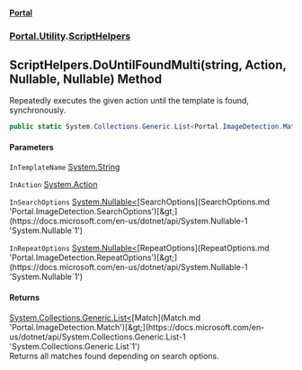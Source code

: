 #### [Portal](index.md 'index')
### [Portal.Utility](Portal.Utility.md 'Portal.Utility').[ScriptHelpers](ScriptHelpers.md 'Portal.Utility.ScriptHelpers')

## ScriptHelpers.DoUntilFoundMulti(string, Action, Nullable<SearchOptions>, Nullable<RepeatOptions>) Method

Repeatedly executes the given action until the template is found, synchronously.

```csharp
public static System.Collections.Generic.List<Portal.ImageDetection.Match> DoUntilFoundMulti(string InTemplateName, System.Action? InAction, System.Nullable<Portal.ImageDetection.SearchOptions> InSearchOptions=null, System.Nullable<Portal.ImageDetection.RepeatOptions> InRepeatOptions=null);
```
#### Parameters

<a name='Portal.Utility.ScriptHelpers.DoUntilFoundMulti(string,System.Action,System.Nullable_Portal.ImageDetection.SearchOptions_,System.Nullable_Portal.ImageDetection.RepeatOptions_).InTemplateName'></a>

`InTemplateName` [System.String](https://docs.microsoft.com/en-us/dotnet/api/System.String 'System.String')

<a name='Portal.Utility.ScriptHelpers.DoUntilFoundMulti(string,System.Action,System.Nullable_Portal.ImageDetection.SearchOptions_,System.Nullable_Portal.ImageDetection.RepeatOptions_).InAction'></a>

`InAction` [System.Action](https://docs.microsoft.com/en-us/dotnet/api/System.Action 'System.Action')

<a name='Portal.Utility.ScriptHelpers.DoUntilFoundMulti(string,System.Action,System.Nullable_Portal.ImageDetection.SearchOptions_,System.Nullable_Portal.ImageDetection.RepeatOptions_).InSearchOptions'></a>

`InSearchOptions` [System.Nullable&lt;](https://docs.microsoft.com/en-us/dotnet/api/System.Nullable-1 'System.Nullable`1')[SearchOptions](SearchOptions.md 'Portal.ImageDetection.SearchOptions')[&gt;](https://docs.microsoft.com/en-us/dotnet/api/System.Nullable-1 'System.Nullable`1')

<a name='Portal.Utility.ScriptHelpers.DoUntilFoundMulti(string,System.Action,System.Nullable_Portal.ImageDetection.SearchOptions_,System.Nullable_Portal.ImageDetection.RepeatOptions_).InRepeatOptions'></a>

`InRepeatOptions` [System.Nullable&lt;](https://docs.microsoft.com/en-us/dotnet/api/System.Nullable-1 'System.Nullable`1')[RepeatOptions](RepeatOptions.md 'Portal.ImageDetection.RepeatOptions')[&gt;](https://docs.microsoft.com/en-us/dotnet/api/System.Nullable-1 'System.Nullable`1')

#### Returns
[System.Collections.Generic.List&lt;](https://docs.microsoft.com/en-us/dotnet/api/System.Collections.Generic.List-1 'System.Collections.Generic.List`1')[Match](Match.md 'Portal.ImageDetection.Match')[&gt;](https://docs.microsoft.com/en-us/dotnet/api/System.Collections.Generic.List-1 'System.Collections.Generic.List`1')  
Returns all matches found depending on search options.